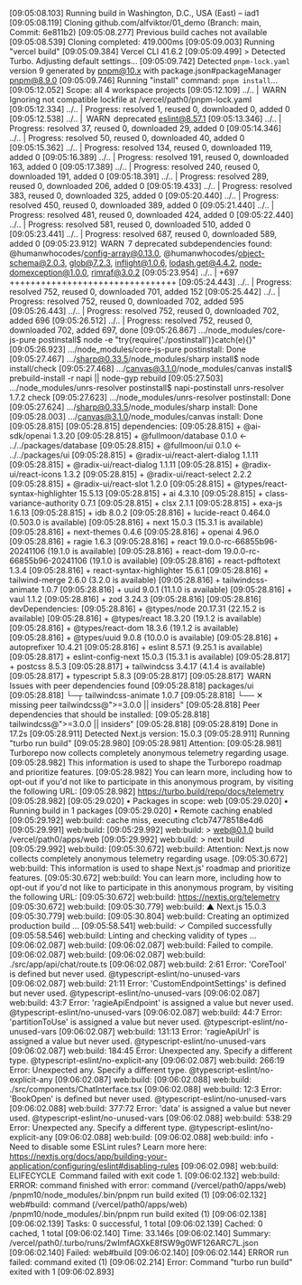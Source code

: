 [09:05:08.103] Running build in Washington, D.C., USA (East) – iad1
[09:05:08.119] Cloning github.com/alfviktor/01_demo (Branch: main, Commit: 6e811b2)
[09:05:08.277] Previous build caches not available
[09:05:08.539] Cloning completed: 419.000ms
[09:05:09.003] Running "vercel build"
[09:05:09.384] Vercel CLI 41.6.2
[09:05:09.499] > Detected Turbo. Adjusting default settings...
[09:05:09.742] Detected `pnpm-lock.yaml` version 9 generated by pnpm@10.x with package.json#packageManager pnpm@8.9.0
[09:05:09.746] Running "install" command: `pnpm install`...
[09:05:12.052] Scope: all 4 workspace projects
[09:05:12.109] ../..                                    |  WARN  Ignoring not compatible lockfile at /vercel/path0/pnpm-lock.yaml
[09:05:12.334] ../..                                    | Progress: resolved 1, reused 0, downloaded 0, added 0
[09:05:12.538] ../..                                    |  WARN  deprecated eslint@8.57.1
[09:05:13.346] ../..                                    | Progress: resolved 37, reused 0, downloaded 29, added 0
[09:05:14.346] ../..                                    | Progress: resolved 50, reused 0, downloaded 40, added 0
[09:05:15.362] ../..                                    | Progress: resolved 134, reused 0, downloaded 119, added 0
[09:05:16.389] ../..                                    | Progress: resolved 191, reused 0, downloaded 163, added 0
[09:05:17.389] ../..                                    | Progress: resolved 240, reused 0, downloaded 191, added 0
[09:05:18.391] ../..                                    | Progress: resolved 289, reused 0, downloaded 206, added 0
[09:05:19.433] ../..                                    | Progress: resolved 383, reused 0, downloaded 325, added 0
[09:05:20.440] ../..                                    | Progress: resolved 450, reused 0, downloaded 389, added 0
[09:05:21.440] ../..                                    | Progress: resolved 481, reused 0, downloaded 424, added 0
[09:05:22.440] ../..                                    | Progress: resolved 581, reused 0, downloaded 510, added 0
[09:05:23.441] ../..                                    | Progress: resolved 687, reused 0, downloaded 589, added 0
[09:05:23.912]  WARN  7 deprecated subdependencies found: @humanwhocodes/config-array@0.13.0, @humanwhocodes/object-schema@2.0.3, glob@7.2.3, inflight@1.0.6, lodash.get@4.4.2, node-domexception@1.0.0, rimraf@3.0.2
[09:05:23.954] ../..                                    | +697 ++++++++++++++++++++++++++++++++
[09:05:24.443] ../..                                    | Progress: resolved 752, reused 0, downloaded 701, added 152
[09:05:25.442] ../..                                    | Progress: resolved 752, reused 0, downloaded 702, added 595
[09:05:26.443] ../..                                    | Progress: resolved 752, reused 0, downloaded 702, added 696
[09:05:26.512] ../..                                    | Progress: resolved 752, reused 0, downloaded 702, added 697, done
[09:05:26.867] .../node_modules/core-js-pure postinstall$ node -e "try{require('./postinstall')}catch(e){}"
[09:05:26.923] .../node_modules/core-js-pure postinstall: Done
[09:05:27.467] .../sharp@0.33.5/node_modules/sharp install$ node install/check
[09:05:27.468] .../canvas@3.1.0/node_modules/canvas install$ prebuild-install -r napi || node-gyp rebuild
[09:05:27.503] .../node_modules/unrs-resolver postinstall$ napi-postinstall unrs-resolver 1.7.2 check
[09:05:27.623] .../node_modules/unrs-resolver postinstall: Done
[09:05:27.624] .../sharp@0.33.5/node_modules/sharp install: Done
[09:05:28.003] .../canvas@3.1.0/node_modules/canvas install: Done
[09:05:28.815] 
[09:05:28.815] dependencies:
[09:05:28.815] + @ai-sdk/openai 1.3.20
[09:05:28.815] + @fullmoon/database 0.1.0 <- ../../packages/database
[09:05:28.815] + @fullmoon/ui 0.1.0 <- ../../packages/ui
[09:05:28.815] + @radix-ui/react-alert-dialog 1.1.11
[09:05:28.815] + @radix-ui/react-dialog 1.1.11
[09:05:28.815] + @radix-ui/react-icons 1.3.2
[09:05:28.815] + @radix-ui/react-select 2.2.2
[09:05:28.815] + @radix-ui/react-slot 1.2.0
[09:05:28.815] + @types/react-syntax-highlighter 15.5.13
[09:05:28.815] + ai 4.3.10
[09:05:28.815] + class-variance-authority 0.7.1
[09:05:28.815] + clsx 2.1.1
[09:05:28.815] + exa-js 1.6.13
[09:05:28.815] + idb 8.0.2
[09:05:28.816] + lucide-react 0.464.0 (0.503.0 is available)
[09:05:28.816] + next 15.0.3 (15.3.1 is available)
[09:05:28.816] + next-themes 0.4.6
[09:05:28.816] + openai 4.96.0
[09:05:28.816] + ragie 1.6.3
[09:05:28.816] + react 19.0.0-rc-66855b96-20241106 (19.1.0 is available)
[09:05:28.816] + react-dom 19.0.0-rc-66855b96-20241106 (19.1.0 is available)
[09:05:28.816] + react-pdftotext 1.3.4
[09:05:28.816] + react-syntax-highlighter 15.6.1
[09:05:28.816] + tailwind-merge 2.6.0 (3.2.0 is available)
[09:05:28.816] + tailwindcss-animate 1.0.7
[09:05:28.816] + uuid 9.0.1 (11.1.0 is available)
[09:05:28.816] + vaul 1.1.2
[09:05:28.816] + zod 3.24.3
[09:05:28.816] 
[09:05:28.816] devDependencies:
[09:05:28.816] + @types/node 20.17.31 (22.15.2 is available)
[09:05:28.816] + @types/react 18.3.20 (19.1.2 is available)
[09:05:28.816] + @types/react-dom 18.3.6 (19.1.2 is available)
[09:05:28.816] + @types/uuid 9.0.8 (10.0.0 is available)
[09:05:28.816] + autoprefixer 10.4.21
[09:05:28.816] + eslint 8.57.1 (9.25.1 is available)
[09:05:28.817] + eslint-config-next 15.0.3 (15.3.1 is available)
[09:05:28.817] + postcss 8.5.3
[09:05:28.817] + tailwindcss 3.4.17 (4.1.4 is available)
[09:05:28.817] + typescript 5.8.3
[09:05:28.817] 
[09:05:28.817]  WARN  Issues with peer dependencies found
[09:05:28.818] packages/ui
[09:05:28.818] └─┬ tailwindcss-animate 1.0.7
[09:05:28.818]   └── ✕ missing peer tailwindcss@">=3.0.0 || insiders"
[09:05:28.818] Peer dependencies that should be installed:
[09:05:28.818]   tailwindcss@">=3.0.0 || insiders"
[09:05:28.818] 
[09:05:28.819] Done in 17.2s
[09:05:28.911] Detected Next.js version: 15.0.3
[09:05:28.911] Running "turbo run build"
[09:05:28.980] 
[09:05:28.981] Attention:
[09:05:28.981] Turborepo now collects completely anonymous telemetry regarding usage.
[09:05:28.982] This information is used to shape the Turborepo roadmap and prioritize features.
[09:05:28.982] You can learn more, including how to opt-out if you'd not like to participate in this anonymous program, by visiting the following URL:
[09:05:28.982] https://turbo.build/repo/docs/telemetry
[09:05:28.982] 
[09:05:29.020] • Packages in scope: web
[09:05:29.020] • Running build in 1 packages
[09:05:29.020] • Remote caching enabled
[09:05:29.192] web:build: cache miss, executing c1cb74778518e4d6
[09:05:29.991] web:build: 
[09:05:29.992] web:build: > web@0.1.0 build /vercel/path0/apps/web
[09:05:29.992] web:build: > next build
[09:05:29.992] web:build: 
[09:05:30.672] web:build: Attention: Next.js now collects completely anonymous telemetry regarding usage.
[09:05:30.672] web:build: This information is used to shape Next.js' roadmap and prioritize features.
[09:05:30.672] web:build: You can learn more, including how to opt-out if you'd not like to participate in this anonymous program, by visiting the following URL:
[09:05:30.672] web:build: https://nextjs.org/telemetry
[09:05:30.672] web:build: 
[09:05:30.779] web:build:    ▲ Next.js 15.0.3
[09:05:30.779] web:build: 
[09:05:30.804] web:build:    Creating an optimized production build ...
[09:05:58.541] web:build:  ✓ Compiled successfully
[09:05:58.546] web:build:    Linting and checking validity of types ...
[09:06:02.087] web:build: 
[09:06:02.087] web:build: Failed to compile.
[09:06:02.087] web:build: 
[09:06:02.087] web:build: ./src/app/api/chat/route.ts
[09:06:02.087] web:build: 2:61  Error: 'CoreTool' is defined but never used.  @typescript-eslint/no-unused-vars
[09:06:02.087] web:build: 21:11  Error: 'CustomEndpointSettings' is defined but never used.  @typescript-eslint/no-unused-vars
[09:06:02.087] web:build: 43:7  Error: 'ragieApiEndpoint' is assigned a value but never used.  @typescript-eslint/no-unused-vars
[09:06:02.087] web:build: 44:7  Error: 'partitionToUse' is assigned a value but never used.  @typescript-eslint/no-unused-vars
[09:06:02.087] web:build: 131:13  Error: 'ragieApiUrl' is assigned a value but never used.  @typescript-eslint/no-unused-vars
[09:06:02.087] web:build: 184:45  Error: Unexpected any. Specify a different type.  @typescript-eslint/no-explicit-any
[09:06:02.087] web:build: 266:19  Error: Unexpected any. Specify a different type.  @typescript-eslint/no-explicit-any
[09:06:02.087] web:build: 
[09:06:02.088] web:build: ./src/components/ChatInterface.tsx
[09:06:02.088] web:build: 12:3  Error: 'BookOpen' is defined but never used.  @typescript-eslint/no-unused-vars
[09:06:02.088] web:build: 377:72  Error: 'data' is assigned a value but never used.  @typescript-eslint/no-unused-vars
[09:06:02.088] web:build: 538:29  Error: Unexpected any. Specify a different type.  @typescript-eslint/no-explicit-any
[09:06:02.088] web:build: 
[09:06:02.088] web:build: info  - Need to disable some ESLint rules? Learn more here: https://nextjs.org/docs/app/building-your-application/configuring/eslint#disabling-rules
[09:06:02.098] web:build:  ELIFECYCLE  Command failed with exit code 1.
[09:06:02.132] web:build: ERROR: command finished with error: command (/vercel/path0/apps/web) /pnpm10/node_modules/.bin/pnpm run build exited (1)
[09:06:02.132] web#build: command (/vercel/path0/apps/web) /pnpm10/node_modules/.bin/pnpm run build exited (1)
[09:06:02.138] 
[09:06:02.139]   Tasks:    0 successful, 1 total
[09:06:02.139]  Cached:    0 cached, 1 total
[09:06:02.140]    Time:    33.146s 
[09:06:02.140] Summary:    /vercel/path0/.turbo/runs/2wImfAGXkE8fSW9g0WF126ARC7L.json
[09:06:02.140]  Failed:    web#build
[09:06:02.140] 
[09:06:02.144]  ERROR  run failed: command  exited (1)
[09:06:02.214] Error: Command "turbo run build" exited with 1
[09:06:02.893] 
